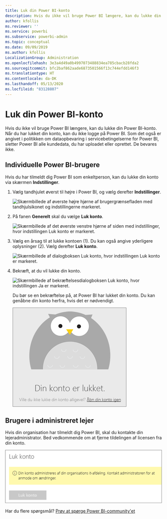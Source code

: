 ```yaml
---
title: Luk din Power BI-konto
description: Hvis du ikke vil bruge Power BI længere, kan du lukke din Power BI-konto.
author: kfollis
ms.reviewer: ''
ms.service: powerbi
ms.subservice: powerbi-admin
ms.topic: conceptual
ms.date: 09/09/2019
ms.author: kfollis
LocalizationGroup: Administration
ms.openlocfilehash: 3e3a4d49a0b4997073488834ea785cbacb28fda2
ms.sourcegitcommit: bfc2baf862aade6873501566f13c744efdd146f3
ms.translationtype: HT
ms.contentlocale: da-DK
ms.lasthandoff: 05/13/2020
ms.locfileid: "83128807"
---
```

# <a name="close-your-power-bi-account"></a>Luk din Power BI-konto

Hvis du ikke vil bruge Power BI længere, kan du lukke din Power BI-konto.  Når du har lukket din konto, kan du ikke logge på Power BI. Som det også er angivet i politikken om dataopbevaring i servicebetingelserne for Power BI, sletter Power BI alle kundedata, du har uploadet eller oprettet. De bevares ikke.

## <a name="individual-power-bi-users"></a>Individuelle Power BI-brugere

Hvis du har tilmeldt dig Power BI som enkeltperson, kan du lukke din konto via skærmen **Indstillinger**.

1. Vælg tandhjulet øverst til højre i Power BI, og vælg derefter **Indstillinger**.

    ![Skærmbillede af øverste højre hjørne af brugergrænsefladen med tandhjulsikonet og indstillingerne markeret.](media/service-admin-closing-your-account/close-account-settings.png)

1. På fanen **Generelt** skal du vælge **Luk konto**.

    ![Skærmbillede af det øverste venstre hjørne af siden med indstillinger, hvor indstillingen Luk konto er markeret.](media/service-admin-closing-your-account/close-account-settings-2.png)

1. Vælg en årsag til at lukke kontoen (1). Du kan også angive yderligere oplysninger (2). Vælg derefter **Luk konto**.

    ![Skærmbillede af dialogboksen Luk konto, hvor indstillingen Luk konto er markeret.](media/service-admin-closing-your-account/close-account-settings-3.png)

1. Bekræft, at du vil lukke din konto.

    ![Skærmbillede af bekræftelsesdialogboksen Luk konto, hvor indstillingen Ja er markeret.](media/service-admin-closing-your-account/close-account-settings-4.png)

    Du bør se en bekræftelse på, at Power BI har lukket din konto. Du kan genåbne din konto herfra, hvis det er nødvendigt.

    ![Skærmbillede af dialogboksen Din konto er lukket.](media/service-admin-closing-your-account/close-account-settings-5.png)

## <a name="managed-tenant-users"></a>Brugere i administreret lejer

Hvis din organisation har tilmeldt dig Power BI, skal du kontakte din lejeradministrator. Bed vedkommende om at fjerne tildelingen af licensen fra din konto.

![Administreret kontolukning](media/service-admin-closing-your-account/close-account-managed.png)

Har du flere spørgsmål? [Prøv at spørge Power BI-community'et](https://community.powerbi.com/)